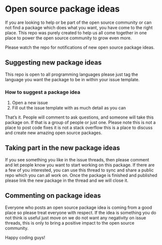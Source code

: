 # Open source package ideas

If you are looking to help or be part of the open source community or can not find a package which does what you want, you have come to the right place. 
This repo was purely created to help us all come together in one place to power the open source community to grow even more.

Please watch the repo for notifications of new open source package ideas.

## Suggesting new package ideas
This repo is open to all programming languages please just tag the language you want the package to be in within your issue template. 

### How to suggest a package idea
1) Open a new issue
2) Fill out the issue template with as much detail as you can

That’s it. People will comment to ask questions, and someone will take this package on. If that is a group of people or just one. 
Please note this is not a place to post code fixes it is not a stack overflow this is a place to discuss and create new amazing open source packages.

## Taking part in the new package ideas
If you see something you like in the issue threads, then please comment and let people know you want to start working on this package. If there are a few of you interested, you can use this thread to sync and share a public repo which you can all work on. 
Once the package is finished and published please link the new package in the thread and we will close it. 

## Commenting on package ideas
Everyone who posts an open source package idea is coming from a good place so please treat everyone with respect. If the idea is something you do not think is useful just move on we do not want any negativity on issue threads, this is only to bring a positive impact to the open source community. 

Happy coding guys! 

